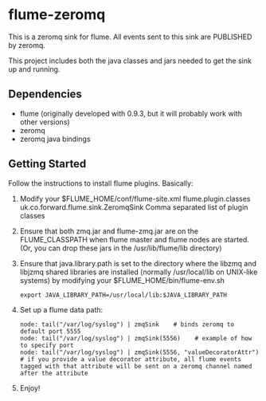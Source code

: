flume-zeromq
============

This is a zeromq sink for flume. All events sent to this sink are PUBLISHED by zeromq.

This project includes both the java classes and jars needed to get the sink up and running.

Dependencies
------------

* flume (originally developed with 0.9.3, but it will probably work with other versions)
* zeromq
* zeromq java bindings

Getting Started
---------------

Follow the instructions to install flume plugins. Basically:

1. Modify your $FLUME_HOME/conf/flume-site.xml
       <!--- ================================================= -->
       <!--- Flume Plugins =================================== -->
       <!--- ================================================= -->
       <property>
         <name>flume.plugin.classes</name>
         <value>uk.co.forward.flume.sink.ZeromqSink</value>
         <description>Comma separated list of plugin classes</description>
       </property>

2. Ensure that both zmq.jar and flume-zmq.jar are on the FLUME_CLASSPATH
when flume master and flume nodes are started. (Or, you can drop these jars in the /usr/lib/flume/lib directory)

3. Ensure that java.library.path is set to the directory where the libzmq and libjzmq shared libraries are installed (normally /usr/local/lib on UNIX-like systems) by modifying your $FLUME_HOME/bin/flume-env.sh

       export JAVA_LIBRARY_PATH=/usr/local/lib:$JAVA_LIBRARY_PATH

4. Set up a flume data path:

       node: tail("/var/log/syslog") | zmqSink    # binds zeromq to default port 5555
       node: tail("/var/log/syslog") | zmqSink(5556)    # example of how to specify port
       node: tail("/var/log/syslog") | zmqSink(5556, "valueDecoratorAttr") # if you provide a value decorator attribute, all flume events tagged with that attribute will be sent on a zeromq channel named after the attribute

5. Enjoy!
